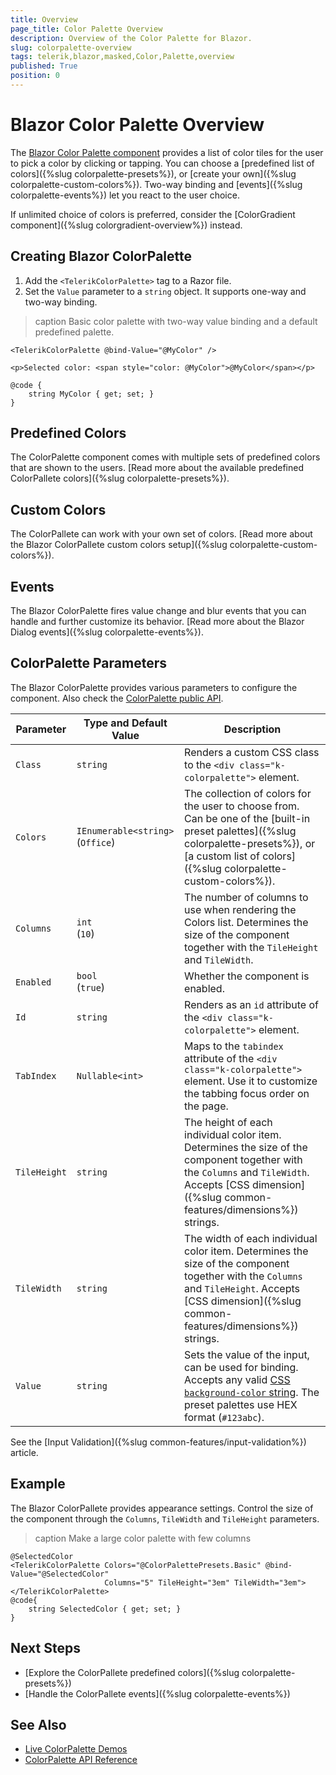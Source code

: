 ```yaml
---
title: Overview
page_title: Color Palette Overview
description: Overview of the Color Palette for Blazor.
slug: colorpalette-overview
tags: telerik,blazor,masked,Color,Palette,overview
published: True
position: 0
---
```


# Blazor Color Palette Overview

The <a href = "https://www.telerik.com/blazor-ui/colorpalette" target="_blank">Blazor Color Palette component</a> provides a list of color tiles for the user to pick a color by clicking or tapping. You can choose a [predefined list of colors]({%slug colorpalette-presets%}), or [create your own]({%slug colorpalette-custom-colors%}). Two-way binding and [events]({%slug colorpalette-events%}) let you react to the user choice.

If unlimited choice of colors is preferred, consider the [ColorGradient component]({%slug colorgradient-overview%}) instead.

## Creating Blazor ColorPalette

1. Add the `<TelerikColorPalette>` tag to a Razor file.
1. Set the `Value` parameter to a `string` object. It supports one-way and two-way binding.

>caption Basic color palette with two-way value binding and a default predefined palette.

````CSHTML
<TelerikColorPalette @bind-Value="@MyColor" />

<p>Selected color: <span style="color: @MyColor">@MyColor</span></p>

@code {
    string MyColor { get; set; }
}
````

## Predefined Colors

The ColorPalette component comes with multiple sets of predefined colors that are shown to the users. [Read more about the available predefined ColorPallete colors]({%slug colorpalette-presets%}).

## Custom Colors

The ColorPallete can work with your own set of colors. [Read more about the Blazor ColorPallete custom colors setup]({%slug colorpalette-custom-colors%}).

## Events

The Blazor ColorPalette fires value change and blur events that you can handle and further customize its behavior. [Read more about the Blazor Dialog events]({%slug colorpalette-events%}).

## ColorPalette Parameters

The Blazor ColorPalette provides various parameters to configure the component. Also check the [ColorPalette public API](/blazor-ui/api/Telerik.Blazor.Components.TelerikColorPalette).

<style>
    article style + table {
        table-layout: auto;
        word-break: normal;
    }
</style>
| Parameter | Type and Default Value | Description |
| --- | --- | --- |
| `Class` | `string` | Renders a custom CSS class to the `<div class="k-colorpalette">` element. |
| `Colors` | `IEnumerable<string>` <br /> (`Office`) | The collection of colors for the user to choose from. Can be one of the [built-in preset palettes]({%slug colorpalette-presets%}), or [a custom list of colors]({%slug colorpalette-custom-colors%}). |
| `Columns` | `int` <br /> (`10`) | The number of columns to use when rendering the Colors list. Determines the size of the component together with the `TileHeight` and `TileWidth`. |
| `Enabled` | `bool` <br /> (`true`) | Whether the component is enabled. |
| `Id` | `string` | Renders as an `id` attribute of the `<div class="k-colorpalette">` element. |
| `TabIndex` | `Nullable<int>` | Maps to the `tabindex` attribute of the `<div class="k-colorpalette">` element. Use it to customize the tabbing focus order on the page. |
| `TileHeight` | `string` | The height of each individual color item. Determines the size of the component together with the `Columns` and `TileWidth`. Accepts [CSS dimension]({%slug common-features/dimensions%}) strings.  |
| `TileWidth` | `string` | The width of each individual color item. Determines the size of the component together with the `Columns` and `TileHeight`. Accepts [CSS dimension]({%slug common-features/dimensions%}) strings. |
| `Value` | `string` | Sets the value of the input, can be used for binding. Accepts any valid [CSS `background-color` string](https://css-tricks.com/almanac/properties/b/background-color/). The preset palettes use HEX format (`#123abc`). |

See the [Input Validation]({%slug common-features/input-validation%}) article.

## Example

The Blazor ColorPallete provides appearance settings. Control the size of the component through the `Columns`, `TileWidth` and `TileHeight` parameters.

>caption Make a large color palette with few columns

````CSHTML
@SelectedColor
<TelerikColorPalette Colors="@ColorPalettePresets.Basic" @bind-Value="@SelectedColor"
                     Columns="5" TileHeight="3em" TileWidth="3em">
</TelerikColorPalette>
@code{
    string SelectedColor { get; set; }
}
````

## Next Steps

* [Explore the ColorPallete predefined colors]({%slug colorpalette-presets%})
* [Handle the ColorPallete events]({%slug colorpalette-events%})

## See Also

* [Live ColorPalette Demos](https://demos.telerik.com/blazor-ui/colorpalette/overview)
* [ColorPalette API Reference](https://docs.telerik.com/blazor-ui/api/Telerik.Blazor.Components.TelerikColorPalette)
